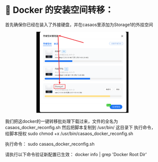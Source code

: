 # 🐳 Docker 的安装空间转移：

首先确保你已经在装入了外接硬盘，并在casaos里添加为Storage1的外挂空间

<p align="center">
    <img src="./casaos/casaos.png" alt="Logo" width="300" />

我们把这docker的一键转移批处理下载过来，文件的全名为casaos_docker_reconfig.sh
然后把脚本复制到 /usr/bin/ 这目录下
执行命令，给脚本授权
sudo chmod +x /usr/bin/casaos_docker_reconfig.sh

执行命令：
sudo casaos_docker_reconfig.sh

请执行以下命令验证新配置已生效：
docker info | grep 'Docker Root Dir'
